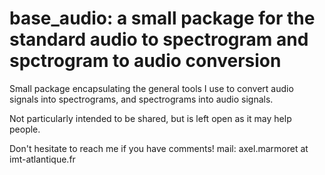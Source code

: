 # base_audio: a small package for the standard audio to spectrogram and spctrogram to audio conversion
Small package encapsulating the general tools I use to convert audio signals into spectrograms, and spectrograms into audio signals.

Not particularly intended to be shared, but is left open as it may help people.

Don't hesitate to reach me if you have comments! mail: axel.marmoret at imt-atlantique.fr